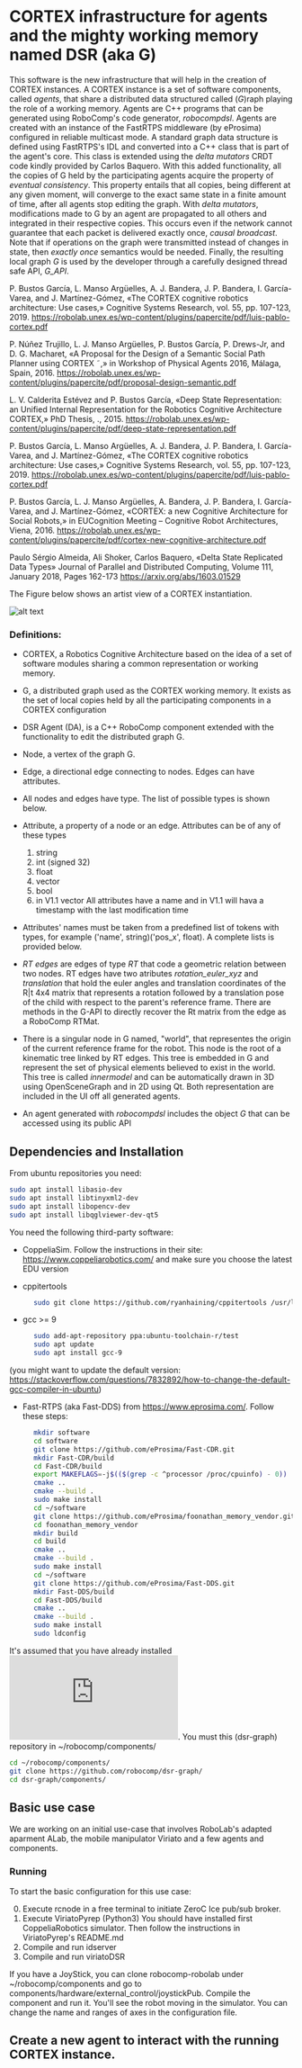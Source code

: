# CORTEX infrastructure for agents and the mighty working memory named DSR (aka G)

This software is the new infrastructure that will help in the creation of CORTEX instances. A CORTEX instance is a set of software components, called _agents_, that share a distributed data structured called (_G_)raph playing the role of a working memory. Agents are C++ programs that can be generated using RoboComp's code generator, _robocompdsl_.  Agents are created with an instance of the FastRTPS middleware (by eProsima) configured in reliable multicast mode. A standard graph data structure is defined using FastRTPS's IDL and converted into a C++ class that is part of the agent's core. This class is extended using the _delta mutators_ CRDT code kindly provided by Carlos Baquero. With this added functionality, all the copies of G held by the participating agents acquire the property of _eventual consistency_. This property entails that all copies, being different at any given moment, will converge to the exact same state in a finite amount of time, after all agents stop editing the graph. With _delta mutators_, modifications made to G by an agent are propagated to all others and integrated in their respective copies. This occurs even if the network cannot guarantee that each packet is delivered exactly once, _causal broadcast_. Note that if operations on the graph were transmitted instead of changes in state, then _exactly once_ semantics would be needed.  Finally, the resulting local graph _G_ is used by the developer through a carefully designed thread safe API, _G_API_.

P. Bustos García, L. Manso Argüelles, A. J. Bandera, J. P. Bandera, I. García-Varea, and J. Martínez-Gómez, «The CORTEX cognitive robotics architecture: Use cases,» Cognitive Systems Research, vol. 55, pp. 107-123, 2019. 
https://robolab.unex.es/wp-content/plugins/papercite/pdf/luis-pablo-cortex.pdf

P. Núñez Trujillo, L. J. Manso Argüelles, P. Bustos García, P. Drews-Jr, and D. G. Macharet, «A Proposal for the Design of a Semantic Social Path Planner using CORTEX ˜,» in Workshop of Physical Agents 2016, Málaga, Spain, 2016. 
https://robolab.unex.es/wp-content/plugins/papercite/pdf/proposal-design-semantic.pdf

L. V. Calderita Estévez and P. Bustos García, «Deep State Representation: an Unified Internal Representation for the Robotics Cognitive Architecture CORTEX,» PhD Thesis, ., 2015. 
https://robolab.unex.es/wp-content/plugins/papercite/pdf/deep-state-representation.pdf

P. Bustos García, L. Manso Argüelles, A. J. Bandera, J. P. Bandera, I. García-Varea, and J. Martínez-Gómez, «The CORTEX cognitive robotics architecture: Use cases,» Cognitive Systems Research, vol. 55, pp. 107-123, 2019. 
https://robolab.unex.es/wp-content/plugins/papercite/pdf/luis-pablo-cortex.pdf

P. Bustos García, L. J. Manso Argüelles, A. Bandera, J. P. Bandera, I. García-Varea, and J. Martínez-Gómez, «CORTEX: a new Cognitive Architecture for Social Robots,» in EUCognition Meeting – Cognitive Robot Architectures, Viena, 2016. 
https://robolab.unex.es/wp-content/plugins/papercite/pdf/cortex-new-cognitive-architecture.pdf

Paulo Sérgio Almeida, Ali Shoker, Carlos Baquero, «Delta State Replicated Data Types» Journal of Parallel and Distributed Computing, Volume 111, January 2018, Pages 162-173 
https://arxiv.org/abs/1603.01529

The Figure below shows an artist view of a CORTEX instantiation.

![alt text](https://github.com/robocomp/dsr-graph/blob/development/dsr-graph.png "CORTEX")

### Definitions:

- CORTEX, a Robotics Cognitive Architecture based on the idea of a set of software modules sharing a common representation or working memory. 
- G, a distributed graph used as the CORTEX working memory. It exists as the set of local copies held by all the participating components in a CORTEX configuration
- DSR Agent (DA), is a C++ RoboComp component extended with the functionality to edit the distributed graph G.
- Node, a vertex of the graph G.
- Edge, a directional edge connecting to nodes. Edges can have attributes.
- All nodes and edges have type. The list of possible types is shown below.
- Attribute, a property of a node or an edge. Attributes can be of any of these types
  1. string
  2. int (signed 32)
  3. float
  4. vector<float>
  5. bool
  6. in V1.1 vector<byte>
  All attributes have a name and in V1.1 will hava a timestamp with the last modification time
  
- Attributes' names must be taken from a predefined list of tokens with types, for example ('name', string)('pos_x', float). A complete lists is provided below.
- _RT edges_ are edges of type _RT_ that code a geometric relation between two nodes. RT edges have two atributes _rotation_euler_xyz_ and _translation_ that hold    the euler angles and translation coordinates of the R|t 4x4 matrix that represents a rotation followed by a translation pose of the child with respect to the parent's reference frame. There are methods in the G-API to directly recover the Rt matrix from the edge as a RoboComp RTMat.
- There is a singular node in G named, "world", that representes the origin of the current reference frame for the robot. This node is the root of a kinematic tree       linked by RT edges. This tree is embedded in G and represent the set of physical elements believed to exist in the world. This tree is called _innermodel_ and can be automatically drawn in 3D using OpenSceneGraph and in 2D using Qt. Both representation are included in the UI off all generated agents.
- An agent generated with _robocompdsl_ includes the object _G_ that can be accessed using its public API
    
## Dependencies and Installation

From ubuntu repositories you need:
```sh
sudo apt install libasio-dev
sudo apt install libtinyxml2-dev 
sudo apt install libopencv-dev
sudo apt install libqglviewer-dev-qt5
```

You need the following third-party software:

- CoppeliaSim. Follow the instructions in their site: https://www.coppeliarobotics.com/ and make sure you choose the latest EDU version

- cppitertools
```sh
      sudo git clone https://github.com/ryanhaining/cppitertools /usr/local/include/cppitertools
```
- gcc >= 9
```sh
      sudo add-apt-repository ppa:ubuntu-toolchain-r/test
      sudo apt update
      sudo apt install gcc-9
 ```
 (you might want to update the default version: https://stackoverflow.com/questions/7832892/how-to-change-the-default-gcc-compiler-in-ubuntu)
      
- Fast-RTPS (aka Fast-DDS) from https://www.eprosima.com/. Follow these steps:
```sh
      mkdir software
      cd software
      git clone https://github.com/eProsima/Fast-CDR.git
      mkdir Fast-CDR/build 
      cd Fast-CDR/build
      export MAKEFLAGS=-j$(($(grep -c ^processor /proc/cpuinfo) - 0))
      cmake ..
      cmake --build . 
      sudo make install 
      cd ~/software
      git clone https://github.com/eProsima/foonathan_memory_vendor.git
      cd foonathan_memory_vendor
      mkdir build 
      cd build
      cmake ..
      cmake --build . 
      sudo make install 
      cd ~/software
      git clone https://github.com/eProsima/Fast-DDS.git
      mkdir Fast-DDS/build 
      cd Fast-DDS/build
      cmake ..
      cmake --build . 
      sudo make install
      sudo ldconfig
```

It's assumed that you have already installed ![robocomp](https://github.com/robocomp/robocomp/blob/development/README.md#installation-from-source).
You must this (dsr-graph) repository in ~/robocomp/components/
```sh
cd ~/robocomp/components/
git clone https://github.com/robocomp/dsr-graph/
cd dsr-graph/components/
```

## Basic use case

We are working on an initial use-case that involves RoboLab's adapted aparment ALab, the mobile manipulator Viriato and a few agents and components.


  
  ### Running
  To start the basic configuration for this use case:
  
  0. Execute rcnode in a free terminal to initiate ZeroC Ice pub/sub broker.
  1. Execute ViriatoPyrep (Python3) You should have installed first CoppeliaRobotics simulator. Then follow the instructions in ViriatoPyrep's README.md
  2. Compile and run idserver
  3. Compile and run viriatoDSR
  
  If you have a JoyStick, you can clone robocomp-robolab under ~/robocomp/components and go to components/hardware/external_control/joystickPub. Compile the component and run it. You'll see the robot moving in the simulator. You can change the name and ranges of axes in the configuration file.
## Create a new agent to interact with the running CORTEX instance.
